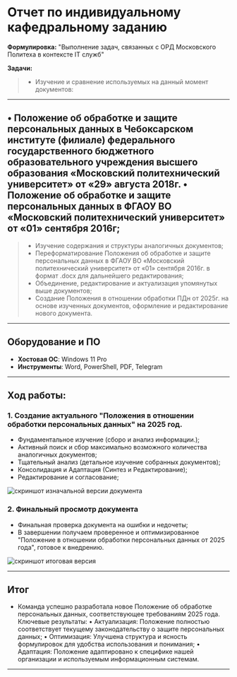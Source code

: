 # Отчет по индивидуальному кафедральному заданию
**Формулировка:** "Выполнение задач, связанных с ОРД Московского Политеха в контексте IT служб"

**Задачи:**
> - Изучение и сравнение используемых на данный момент документов:
---
•   Положение об обработке и защите персональных данных в Чебоксарском институте (филиале) федерального государственного бюджетного образовательного учреждения высшего образования «Московский политехнический университет» от «29» августа 2018г.
•   Положение об обработке и защите персональных данных в ФГАОУ ВО «Московский политехнический университет» от «01» сентября 2016г;
---
> - Изучение содержания и структуры аналогичных документов;
> - Переформатирование Положения об обработке и защите персональных данных в ФГАОУ ВО «Московский политехнический университет» от «01» сентября 2016г. в формат .docx для дальнейшего редактирования;
> - Объединение, редактирование и актуализация упомянутых выше документов;
> - Создание Положения в отношении обработки ПДн от 2025г. на основе изученных документов, оформление и редактирование нового документа.

---

## Оборудование и ПО

- **Хостовая ОС**: Windows 11 Pro
- **Инструменты**: Word, PowerShell, PDF, Telegram

---

## Ход работы:

### 1. Создание актуального "Положения в отношении обработки персональных данных" на 2025 год.

- Фундаментальное изучение (сборо и анализ информации.);
- Активный поиск и сбор максимально возможного количества аналогичных документов;
- Тщательный анализ (детальное изучение собранных документов);
- Консолидация и Адаптация (Синтез и Редактирование);
- Редактирование и согласование;

![скриншот изначальной версии документа](media/personal_task/screen_1.png)


### 2. Финальный просмотр документа

- Финальная проверка документа на ошибки и недочеты;
- В завершении получаем проверенное и оптимизированное "Положение в отношении обработки персональных данных от 2025 года", готовое к внедрению.

![скриншот итоговая версия](media/personal_task/screen_4.png)

---

## Итог

- Команда успешно разработала новое Положение об обработке персональных данных, соответствующее требованиям 2025 года. Ключевые результаты:
• Актуализация: Положение полностью соответствует текущему законодательству о защите персональных данных;
• Оптимизация: Улучшена структура и ясность формулировок для удобства использования и понимания;
• Адаптация: Положение адаптировано к специфике нашей организации и используемым информационным системам.

---
